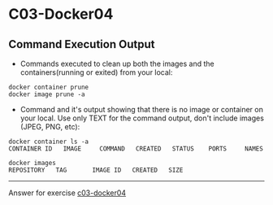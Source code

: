 # C03-Docker04


## Command Execution Output
- Commands executed to clean up both the images and the containers(running or exited) from your local:
```
docker container prune
docker image prune -a 
```

- Command and it's output showing that there is no image or container on your local. Use only TEXT for the command output, don't include images (JPEG, PNG, etc):
```
docker container ls -a
CONTAINER ID   IMAGE     COMMAND   CREATED   STATUS    PORTS     NAMES

docker images
REPOSITORY   TAG       IMAGE ID   CREATED   SIZE
```

<!-- Don't change anything below this point-->
<!-- Before commiting, remove both commented lines--> 
***
Answer for exercise [c03-docker04](https://github.com/devopsacademyau/academy/blob/af3225a3436f263164e8daebc6bbd1ef3122b900/classes/03class/exercises/c03-docker04/README.md)

